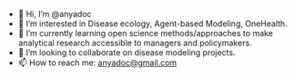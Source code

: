 - 👋 Hi, I’m @anyadoc
- 👀 I’m interested in Disease ecology, Agent-based Modeling, OneHealth.
- 🌱 I’m currently learning open science methods/approaches to make analytical research accessible to managers and policymakers.
- 💞️ I’m looking to collaborate on disease modeling projects.
- 📫 How to reach me: anyadoc@gmail.com

<!---
anyadoc/anyadoc is a ✨ special ✨ repository because its `README.md` (this file) appears on your GitHub profile.
You can click the Preview link to take a look at your changes.
--->
